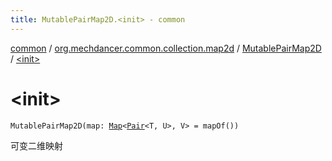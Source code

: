 ```yaml
---
title: MutablePairMap2D.<init> - common
---
```


[common](../../index.html) / [org.mechdancer.common.collection.map2d](../index.html) / [MutablePairMap2D](index.html) / [&lt;init&gt;](./-init-.html)

# &lt;init&gt;

`MutablePairMap2D(map: `[`Map`](https://kotlinlang.org/api/latest/jvm/stdlib/kotlin.collections/-map/index.html)`<`[`Pair`](https://kotlinlang.org/api/latest/jvm/stdlib/kotlin/-pair/index.html)`<T, U>, V> = mapOf())`

可变二维映射

